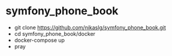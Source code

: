 # symfony_phone_book

- git clone https://github.com/nikaslg/symfony_phone_book.git
- cd symfony_phone_book/docker
- docker-compose up 
- pray
